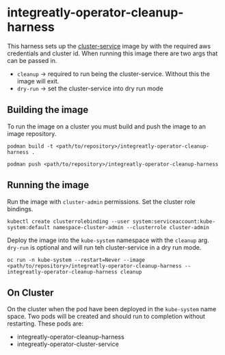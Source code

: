 # integreatly-operator-cleanup-harness

This harness sets up the [cluster-service](https://github.com/integr8ly/cluster-service) image by with the required aws credentials and cluster id.
When running this image there are two args that  can be passed in.

- `cleanup` -> required to run being the cluster-service. Without this the image will exit.
- `dry-run` -> set the cluster-service into dry run mode 

## Building the image
To run the image on a cluster you must build and push the image to an image repository.
```
podman build -t <path/to/repository>/integreatly-operator-cleanup-harness .
```
```
podman push <path/to/repository>/integreatly-operator-cleanup-harness
```

## Running the image
Run the image with `cluster-admin` permissions.
Set the cluster role bindings.
```
kubectl create clusterrolebinding --user system:serviceaccount:kube-system:default namespace-cluster-admin --clusterrole cluster-admin
```
Deploy the image into the `kube-system` namespace with the `cleanup` arg.
`dry-run` is optional and will run teh cluster-service in a dry run mode.
```
oc run -n kube-system --restart=Never --image <path/to/repository>/integreatly-operator-cleanup-harness -- integreatly-operator-cleanup-harness cleanup
```

## On Cluster
On the cluster when the pod have been deployed in the `kube-system` name space.
Two pods will be created and should run to completion without restarting.
These pods are:

- integreatly-operator-cleanup-harness
- integreatly-operator-cluster-service